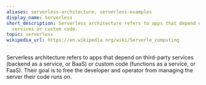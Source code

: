```yaml
---
aliases: serverless-architecture, serverless-examples
display_name: Serverless
short_description: Serverless architecture refers to apps that depend on third-party
  services or custom code.
topic: serverless
wikipedia_url: https://en.wikipedia.org/wiki/Serverle_computing
---
```

Serverless architecture refers to apps that depend on third-party services (backend as a service, or BaaS) or custom code (functions as a service, or FaaS). Their goal is to free the developer and operator from managing the server their code runs on.
